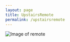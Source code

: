 ```yaml
---
layout: page
title: UpstairsRemote
permalink: /upstairsremote
---
```


<img src="{{ site.baseurl }}/images/13612442-FC39-4E6F-B613-A15AB5F4CC98.jpeg" alt="Image of remote" class="inline"/>
